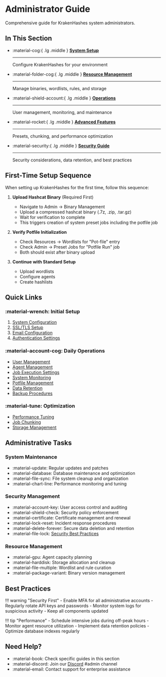 # Administrator Guide

Comprehensive guide for KrakenHashes system administrators.

## In This Section

<div class="grid cards" markdown>

-   :material-cog:{ .lg .middle } **[System Setup](system-setup/configuration.md)**

    ---

    Configure KrakenHashes for your environment

-   :material-folder-cog:{ .lg .middle } **[Resource Management](resource-management/binaries.md)**

    ---

    Manage binaries, wordlists, rules, and storage

-   :material-shield-account:{ .lg .middle } **[Operations](operations/users.md)**

    ---

    User management, monitoring, and maintenance

-   :material-rocket:{ .lg .middle } **[Advanced Features](advanced/presets.md)**

    ---

    Presets, chunking, and performance optimization

-   :material-security:{ .lg .middle } **[Security Guide](security.md)**

    ---

    Security considerations, data retention, and best practices

</div>

## First-Time Setup Sequence

When setting up KrakenHashes for the first time, follow this sequence:

1. **Upload Hashcat Binary** (Required First)
   - Navigate to Admin → Binary Management
   - Upload a compressed hashcat binary (.7z, .zip, .tar.gz)
   - Wait for verification to complete
   - This triggers creation of system preset jobs including the potfile job

2. **Verify Potfile Initialization**
   - Check Resources → Wordlists for "Pot-file" entry
   - Check Admin → Preset Jobs for "Potfile Run" job
   - Both should exist after binary upload

3. **Continue with Standard Setup**
   - Upload wordlists
   - Configure agents
   - Create hashlists

## Quick Links

### :material-wrench: **Initial Setup**
1. [System Configuration](system-setup/configuration.md)
2. [SSL/TLS Setup](system-setup/ssl-tls.md)
3. [Email Configuration](system-setup/email.md)
4. [Authentication Settings](system-setup/authentication.md)

### :material-account-cog: **Daily Operations**
- [User Management](operations/users.md)
- [Agent Management](operations/agents.md)
- [Job Execution Settings](operations/job-settings.md)
- [System Monitoring](operations/monitoring.md)
- [Potfile Management](operations/potfile.md)
- [Data Retention](operations/data-retention.md)
- [Backup Procedures](operations/backup.md)

### :material-tune: **Optimization**
- [Performance Tuning](advanced/performance.md)
- [Job Chunking](advanced/chunking.md)
- [Storage Management](resource-management/storage.md)

## Administrative Tasks

### System Maintenance
- :material-update: Regular updates and patches
- :material-database: Database maintenance and optimization
- :material-file-sync: File system cleanup and organization
- :material-chart-line: Performance monitoring and tuning

### Security Management
- :material-account-key: User access control and auditing
- :material-shield-check: Security policy enforcement
- :material-certificate: Certificate management and renewal
- :material-lock-reset: Incident response procedures
- :material-delete-forever: Secure data deletion and retention
- :material-file-lock: [Security Best Practices](security.md)

### Resource Management
- :material-gpu: Agent capacity planning
- :material-harddisk: Storage allocation and cleanup
- :material-file-multiple: Wordlist and rule curation
- :material-package-variant: Binary version management

## Best Practices

!!! warning "Security First"
    - Enable MFA for all administrative accounts
    - Regularly rotate API keys and passwords
    - Monitor system logs for suspicious activity
    - Keep all components updated

!!! tip "Performance"
    - Schedule intensive jobs during off-peak hours
    - Monitor agent resource utilization
    - Implement data retention policies
    - Optimize database indexes regularly

## Need Help?

- :material-book: Check specific guides in this section
- :material-discord: Join our [Discord](https://discord.gg/taafA9cSFV) #admin channel
- :material-email: Contact support for enterprise assistance